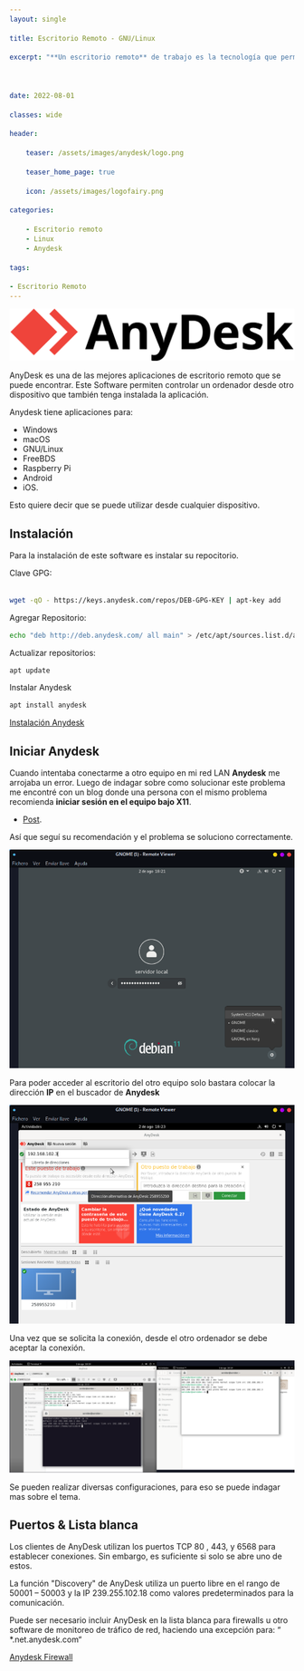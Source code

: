 ```yaml
---
layout: single

title: Escritorio Remoto - GNU/Linux

excerpt: "**Un escritorio remoto** de trabajo es la tecnología que permite acceder de forma remota a un espacio de trabajo digital a través de un entorno gráfico."



date: 2022-08-01

classes: wide

header:

    teaser: /assets/images/anydesk/logo.png

    teaser_home_page: true
    
    icon: /assets/images/logofairy.png

categories:

    - Escritorio remoto
    - Linux
    - Anydesk

tags:  

- Escritorio Remoto
---
```



![](/assets/images/anydesk/wallpapers.png)

AnyDesk es una de las mejores aplicaciones de escritorio remoto que se puede encontrar.
Este Software permiten controlar un ordenador desde otro dispositivo que también tenga instalada la aplicación.

Anydesk tiene aplicaciones para:

* Windows
* macOS 
* GNU/Linux 
* FreeBDS 
* Raspberry Pi
* Android 
* iOS.

Esto quiere decir que se puede utilizar desde cualquier dispositivo.

## Instalación

Para la instalación de este software es instalar su repocitorio. 

Clave GPG:

```bash
 
wget -qO - https://keys.anydesk.com/repos/DEB-GPG-KEY | apt-key add 
```

Agregar Repositorio:

```bash
echo "deb http://deb.anydesk.com/ all main" > /etc/apt/sources.list.d/anydesk-stable.list

```

Actualizar repositorios:

```bash
apt update

```

Instalar Anydesk

```bash
apt install anydesk

```

[Instalación Anydesk](http://deb.anydesk.com/howto.html)

## Iniciar Anydesk

Cuando intentaba conectarme a otro equipo en mi red LAN **Anydesk** me arrojaba un error. Luego de indagar sobre como solucionar este problema me encontré con un blog donde una persona con el mismo problema recomienda **iniciar sesión en el equipo bajo X11**.
* [Post](http://deb.anydesk.com/howto.html). 

Así que seguí su recomendación y el problema se soluciono correctamente.

![](/assets/images/anydesk/0.png)


Para poder acceder al escritorio del otro equipo solo bastara colocar la dirección **IP** en el buscador de **Anydesk**

![](/assets/images/anydesk/3.png)

Una vez que se solicita la conexión, desde el otro ordenador se debe aceptar la conexión.


![](/assets/images/anydesk/1.png)

Se pueden realizar diversas configuraciones, para eso se puede indagar mas sobre el tema. 

## Puertos & Lista blanca

Los clientes de AnyDesk utilizan los puertos TCP   80 ,   443,   y   6568   para establecer conexiones. Sin embargo, es suficiente si solo se abre uno de estos.

La función "Discovery" de AnyDesk utiliza un puerto libre en el rango de   50001 – 50003   y la IP   239.255.102.18   como valores predeterminados para la comunicación.

Puede ser necesario incluir AnyDesk en la lista blanca para firewalls u otro software de monitoreo de tráfico de red, haciendo una excepción para: “ *.net.anydesk.com“

[Anydesk Firewall](https://support.anydesk.com/es/knowledge/firewall)

